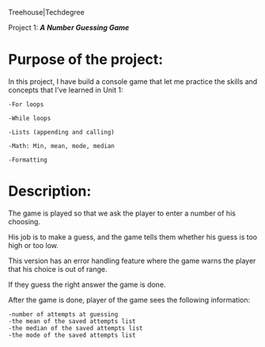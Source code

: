 Treehouse|Techdegree

Project 1: ***A Number Guessing Game***

# Purpose of the project:

In this project, I have build a console game that let me practice the skills and concepts that I've learned in Unit 1:

	-For loops

	-While loops

	-Lists (appending and calling)

	-Math: Min, mean, mode, median

	-Formatting

# Description:

The game is played so that we ask the player to enter a number of his choosing. 

His job is to make a guess, and the game tells them whether his guess is too high or too low.
 
This version has an error handling feature where the game warns the player that his choice is out of range.

If they guess the right answer the game is done.

After the game is done, player of the game sees the following information:

	-number of attempts at guessing
	-the mean of the saved attempts list
	-the median of the saved attempts list
	-the mode of the saved attempts list